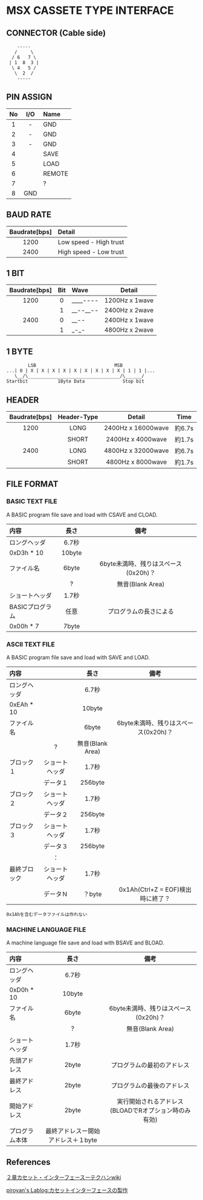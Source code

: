 # MSX CASSETE TYPE INTERFACE
## CONNECTOR (Cable side)
```
    -----
   /     \
  / 6   7 \
 | 1  8  3 |
  \ 4   5 /
   \  2  /
    -----
```
## PIN ASSIGN

|No|I/O|Name|
|:-:|:-:|:--|
|1|-|GND|
|2|-|GND
|3|-|GND|
|4||SAVE|
|5||LOAD|
|6||REMOTE|
|7||?|
|8|GND|

## BAUD RATE
|Baudrate[bps]|Detail|
|:-:|:--|
|1200|Low speed - High trust|
|2400|High speed - Low trust|

## 1 BIT
|Baudrate[bps]|Bit|Wave|Detail|
|:-:|:-:|:-|:-:|
|1200|0|\_\_\_\_----|1200Hz x 1wave|
||1|\_\_--\_\_--|2400Hz x 2wave|
|2400|0|\_\_--|2400Hz x 1wave|
||1|\_-\_-|4800Hz x 2wave|

## 1 BYTE
```
        LSB                             MSB
...| 0 | X | X | X | X | X | X | X | X | X | 1 | 1 |...
   \__/\__________________________________/\______/
Startbit           1Byte Data              Stop bit
```

## HEADER
|Baudrate[bps]|Header-Type|Detail|Time|
|:-:|:-:|:-:|:-:|
|1200|LONG|2400Hz x 16000wave|約6.7s|
||SHORT|2400Hz x 4000wave|約1.7s|
|2400|LONG|4800Hz x 32000wave|約6.7s|
||SHORT|4800Hz x 8000wave|約1.7s|

## FILE FORMAT
### BASIC TEXT FILE
A BASIC program file save and load with CSAVE and CLOAD.

|内容|長さ|備考|
|:-|:-:|:-:|
|ロングヘッダ|6.7秒||
|0xD3h * 10|10byte||
|ファイル名|6byte|6byte未満時、残りはスペース(0x20h)？|
||?|無音(Blank Area)|
|ショートヘッダ|1.7秒||
|BASICプログラム|任意|プログラムの長さによる|
|0x00h * 7|7byte||

### ASCII TEXT FILE
A BASIC program file save and load with SAVE and LOAD.

|内容||長さ|備考|
|:-|:-:|:-:|:-:|
|ロングヘッダ||6.7秒||
|0xEAh * 10||10byte||
|ファイル名||6byte|6byte未満時、残りはスペース(0x20h)？|
||?|無音(Blank Area)|
|ブロック１|ショートヘッダ|1.7秒||
||データ１|256byte||
|ブロック２|ショートヘッダ|1.7秒||
||データ２|256byte||
|ブロック３|ショートヘッダ|1.7秒||
||データ３|256byte||
||：|||
|最終ブロック|ショートヘッダ|1.7秒||
||データＮ|？byte|0x1Ah(Ctrl+Z = EOF)検出時に終了？|

```
0x1Ahを含むデータファイルは作れない
```

### MACHINE LANGUAGE FILE
A machine language file save and load with BSAVE and BLOAD.

|内容|長さ|備考|
|:-|:-:|:-:|
|ロングヘッダ|6.7秒||
|0xD0h * 10|10byte||
|ファイル名|6byte|6byte未満時、残りはスペース(0x20h)？|
||?|無音(Blank Area)|
|ショートヘッダ|1.7秒||
|先頭アドレス|2byte|プログラムの最初のアドレス|
|最終アドレス|2byte|プログラムの最後のアドレス|
|開始アドレス|2byte|実行開始されるアドレス(BLOADでRオプション時のみ有効)|
|プログラム本体|最終アドレスー開始アドレス＋１byte||

## References

[２章カセット・インターフェースーテクハンwiki](http://ngs.no.coocan.jp/doc/wiki.cgi/TechHan?page=2%BE%CF+%A5%AB%A5%BB%A5%C3%A5%C8%8E%A5%A5%A4%A5%F3%A5%BF%A1%BC%A5%D5%A5%A7%A5%A4%A5%B9)

[piroyan's Lablog:カセットインターフェースの製作](http://lablog.piroyan.com/index.php?e=24)
